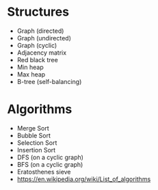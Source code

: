 # Structures

- Graph (directed)
- Graph (undirected)
- Graph (cyclic)
- Adjacency matrix
- Red black tree
- Min heap
- Max heap
- B-tree (self-balancing)

# Algorithms

- Merge Sort
- Bubble Sort
- Selection Sort
- Insertion Sort
- DFS (on a cyclic graph)
- BFS (on a cyclic graph)
- Eratosthenes sieve
- https://en.wikipedia.org/wiki/List_of_algorithms
